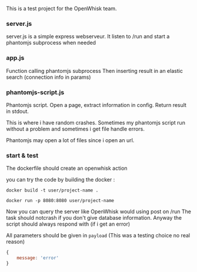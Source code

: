 This is a test project for the OpenWhisk team.


### server.js

server.js is a simple express webserveur. It listen to /run and start a phantomjs subprocess when needed

### app.js

Function calling phantomjs subprocess
Then inserting result in an elastic search (connection info in params)

### phantomjs-script.js

Phantomjs script. Open a page, extract information in config. Return result in stdout.

This is where i have random crashes. Sometimes my phantomjs script run without a problem and sometimes i get file handle errors.

Phantomjs may open a lot of files since i open an url.


### start & test

The dockerfile should create an openwhisk action

you can try the code by building the docker :
```
docker build -t user/project-name .
```
```
docker run -p 8080:8080 user/project-name
```
Now you can query the server like OpenWhisk would using post on /run
The task should notcrash if you don't give database information. Anyway the script should always respond with (if i get an error)

All parameters should be given in ```payload``` (This was a testing choice no real reason)

```javascript
{
	message: 'error'
}
```